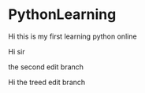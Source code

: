 # PythonLearning
Hi 
this is my first learning python online

Hi sir

the second edit branch

Hi 
the treed edit branch
